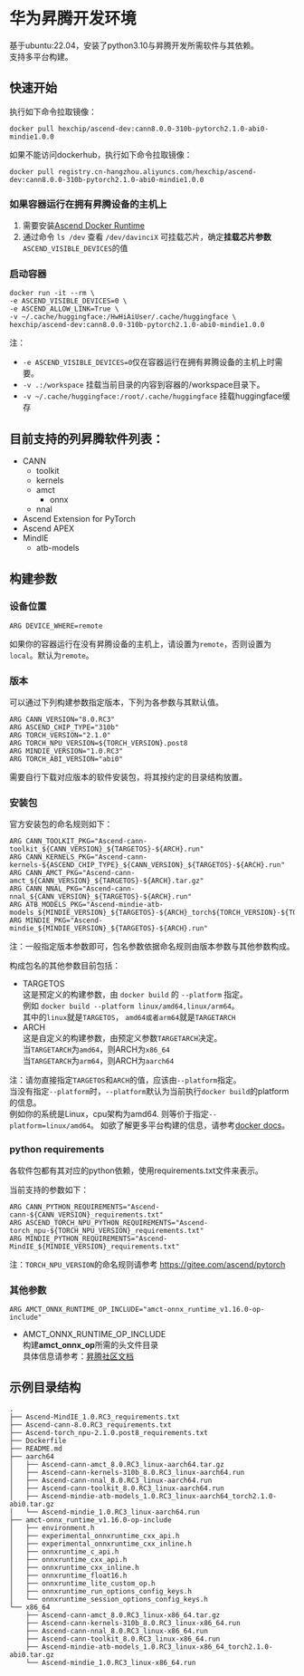 # 华为昇腾开发环境

基于ubuntu:22.04，安装了python3.10与昇腾开发所需软件与其依赖。  
支持多平台构建。

## 快速开始

执行如下命令拉取镜像：

    docker pull hexchip/ascend-dev:cann8.0.0-310b-pytorch2.1.0-abi0-mindie1.0.0

如果不能访问dockerhub，执行如下命令拉取镜像：

    docker pull registry.cn-hangzhou.aliyuncs.com/hexchip/ascend-dev:cann8.0.0-310b-pytorch2.1.0-abi0-mindie1.0.0

### 如果容器运行在拥有昇腾设备的主机上

1. 需要安装[Ascend Docker Runtime](https://gitee.com/ascend/ascend-docker-runtime/releases/tag/v6.0.0-RC3)
2. 通过命令 `ls /dev` 查看 `/dev/davinciX` 可挂载芯片，确定**挂载芯片参数**`ASCEND_VISIBLE_DEVICES`的值

### 启动容器

```
docker run -it --rm \
-e ASCEND_VISIBLE_DEVICES=0 \
-e ASCEND_ALLOW_LINK=True \
-v ~/.cache/huggingface:/HwHiAiUser/.cache/huggingface \
hexchip/ascend-dev:cann8.0.0-310b-pytorch2.1.0-abi0-mindie1.0.0
```

注：  
- `-e ASCEND_VISIBLE_DEVICES=0`仅在容器运行在拥有昇腾设备的主机上时需要。
- `-v .:/workspace` 挂载当前目录的内容到容器的/workspace目录下。
- `-v ~/.cache/huggingface:/root/.cache/huggingface` 挂载huggingface缓存

## 目前支持的列昇腾软件列表：

- CANN
    - toolkit
    - kernels
    - amct
        - onnx
    - nnal
- Ascend Extension for PyTorch
- Ascend APEX
- MindIE
    - atb-models

## 构建参数

### 设备位置

    ARG DEVICE_WHERE=remote

如果你的容器运行在没有昇腾设备的主机上，请设置为`remote`，否则设置为`local`。默认为`remote`。

### 版本

可以通过下列构建参数指定版本，下列为各参数与其默认值。

    ARG CANN_VERSION="8.0.RC3"
    ARG ASCEND_CHIP_TYPE="310b"
    ARG TORCH_VERSION="2.1.0"
    ARG TORCH_NPU_VERSION=${TORCH_VERSION}.post8
    ARG MINDIE_VERSION="1.0.RC3"
    ARG TORCH_ABI_VERSION="abi0"

需要自行下载对应版本的软件安装包，将其按约定的目录结构放置。

### 安装包

官方安装包的命名规则如下：

    ARG CANN_TOOLKIT_PKG="Ascend-cann-toolkit_${CANN_VERSION}_${TARGETOS}-${ARCH}.run"
    ARG CANN_KERNELS_PKG="Ascend-cann-kernels-${ASCEND_CHIP_TYPE}_${CANN_VERSION}_${TARGETOS}-${ARCH}.run"
    ARG CANN_AMCT_PKG="Ascend-cann-amct_${CANN_VERSION}_${TARGETOS}-${ARCH}.tar.gz"
    ARG CANN_NNAL_PKG="Ascend-cann-nnal_${CANN_VERSION}_${TARGETOS}-${ARCH}.run"
    ARG ATB_MODELS_PKG="Ascend-mindie-atb-models_${MINDIE_VERSION}_${TARGETOS}-${ARCH}_torch${TORCH_VERSION}-${TORCH_ABI_VERSION}.tar.gz"
    ARG MINDIE_PKG="Ascend-mindie_${MINDIE_VERSION}_${TARGETOS}-${ARCH}.run"

注：一般指定版本参数即可，包名参数依据命名规则由版本参数与其他参数构成。

构成包名的其他参数目前包括：

- TARGETOS  
  这是预定义的构建参数，由 `docker build` 的 `--platform` 指定。  
  例如 `docker build --platform linux/amd64,linux/arm64`。  
  其中的`linux`就是`TARGETOS`， `amd64或者arm64`就是`TARGETARCH`
- ARCH  
  这是自定义的构建参数，由预定义参数`TARGETARCH`决定。  
  当`TARGETARCH`为`amd64`，则ARCH为`x86_64`  
  当`TARGETARCH`为`arm64`，则ARCH为`aarch64`

注：请勿直接指定`TARGETOS`和`ARCH`的值，应该由`--platform`指定。  
当没有指定`--platform`时，`--platform`默认为当前执行`docker build`的platform的信息。  
例如你的系统是Linux，cpu架构为amd64. 则等价于指定`--platform=linux/amd64`。
如欲了解更多平台构建的信息，请参考[docker docs](https://docs.docker.com/build/building/multi-platform/)。

### python requirements

各软件包都有其对应的python依赖，使用requirements.txt文件来表示。

当前支持的参数如下：

    ARG CANN_PYTHON_REQUIREMENTS="Ascend-cann-${CANN_VERSION}_requirements.txt"
    ARG ASCEND_TORCH_NPU_PYTHON_REQUIREMENTS="Ascend-torch_npu-${TORCH_NPU_VERSION}_requirements.txt"
    ARG MINDIE_PYTHON_REQUIREMENTS="Ascend-MindIE_${MINDIE_VERSION}_requirements.txt"

注：`TORCH_NPU_VERSION`的命名规则请参考 https://gitee.com/ascend/pytorch

### 其他参数

    ARG AMCT_ONNX_RUNTIME_OP_INCLUDE="amct-onnx_runtime_v1.16.0-op-include"

- AMCT_ONNX_RUNTIME_OP_INCLUDE  
  构建**amct_onnx_op**所需的头文件目录  
  具体信息请参考：[昇腾社区文档](https://www.hiascend.com/document/detail/zh/CANNCommunityEdition/80RC3alpha003/devaids/auxiliarydevtool/atlasamct_16_0034.html)

## 示例目录结构

```
.
├── Ascend-MindIE_1.0.RC3_requirements.txt
├── Ascend-cann-8.0.RC3_requirements.txt
├── Ascend-torch_npu-2.1.0.post8_requirements.txt
├── Dockerfile
├── README.md
├── aarch64
│   ├── Ascend-cann-amct_8.0.RC3_linux-aarch64.tar.gz
│   ├── Ascend-cann-kernels-310b_8.0.RC3_linux-aarch64.run
│   ├── Ascend-cann-nnal_8.0.RC3_linux-aarch64.run
│   ├── Ascend-cann-toolkit_8.0.RC3_linux-aarch64.run
│   ├── Ascend-mindie-atb-models_1.0.RC3_linux-aarch64_torch2.1.0-abi0.tar.gz
│   └── Ascend-mindie_1.0.RC3_linux-aarch64.run
├── amct-onnx_runtime_v1.16.0-op-include
│   ├── environment.h
│   ├── experimental_onnxruntime_cxx_api.h
│   ├── experimental_onnxruntime_cxx_inline.h
│   ├── onnxruntime_c_api.h
│   ├── onnxruntime_cxx_api.h
│   ├── onnxruntime_cxx_inline.h
│   ├── onnxruntime_float16.h
│   ├── onnxruntime_lite_custom_op.h
│   ├── onnxruntime_run_options_config_keys.h
│   └── onnxruntime_session_options_config_keys.h
└── x86_64
    ├── Ascend-cann-amct_8.0.RC3_linux-x86_64.tar.gz
    ├── Ascend-cann-kernels-310b_8.0.RC3_linux-x86_64.run
    ├── Ascend-cann-nnal_8.0.RC3_linux-x86_64.run
    ├── Ascend-cann-toolkit_8.0.RC3_linux-x86_64.run
    ├── Ascend-mindie-atb-models_1.0.RC3_linux-x86_64_torch2.1.0-abi0.tar.gz
    └── Ascend-mindie_1.0.RC3_linux-x86_64.run
```